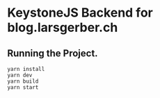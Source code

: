 # KeystoneJS Backend for blog.larsgerber.ch

## Running the Project.

``` none
yarn install
yarn dev
yarn build
yarn start
```
